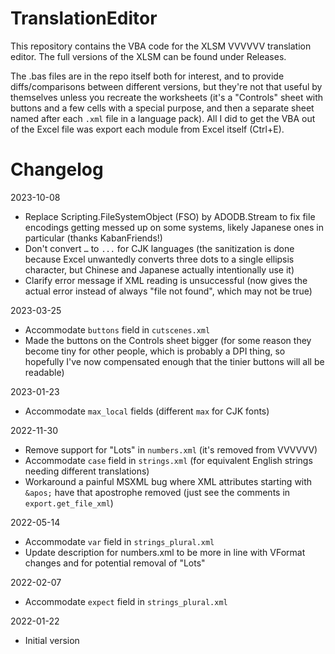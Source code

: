# TranslationEditor

This repository contains the VBA code for the XLSM VVVVVV translation editor. The full versions of the XLSM can be found under Releases.

The .bas files are in the repo itself both for interest, and to provide diffs/comparisons between different versions, but they're not that useful by themselves unless you recreate the worksheets (it's a "Controls" sheet with buttons and a few cells with a special purpose, and then a separate sheet named after each `.xml` file in a language pack). All I did to get the VBA out of the Excel file was export each module from Excel itself (Ctrl+E).


# Changelog

2023-10-08
- Replace Scripting.FileSystemObject (FSO) by ADODB.Stream to fix file encodings getting messed up on some systems, likely Japanese ones in particular (thanks KabanFriends!)
- Don't convert `…` to `...` for CJK languages (the sanitization is done because Excel unwantedly converts three dots to a single ellipsis character, but Chinese and Japanese actually intentionally use it)
- Clarify error message if XML reading is unsuccessful (now gives the actual error instead of always "file not found", which may not be true)

2023-03-25
- Accommodate `buttons` field in `cutscenes.xml`
- Made the buttons on the Controls sheet bigger (for some reason they become tiny for other people, which is probably a DPI thing, so hopefully I've now compensated enough that the tinier buttons will all be readable)

2023-01-23
- Accommodate `max_local` fields (different `max` for CJK fonts)

2022-11-30
- Remove support for "Lots" in `numbers.xml` (it's removed from VVVVVV)
- Accommodate `case` field in `strings.xml` (for equivalent English strings needing different translations)
- Workaround a painful MSXML bug where XML attributes starting with `&apos;` have that apostrophe removed (just see the comments in `export.get_file_xml`)

2022-05-14
- Accommodate `var` field in `strings_plural.xml`
- Update description for numbers.xml to be more in line with VFormat changes and for potential removal of "Lots"

2022-02-07
- Accommodate `expect` field in `strings_plural.xml`

2022-01-22
- Initial version
